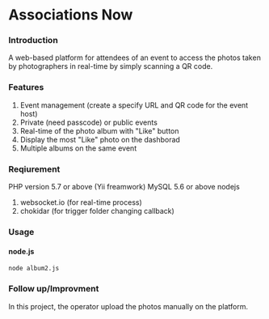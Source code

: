 # Associations Now

### Introduction
A web-based platform for attendees of an event to access the photos taken by photographers in real-time by simply scanning a QR code.

### Features
1. Event management (create a specify URL and QR code for the event host)
2. Private (need passcode) or public events
3. Real-time of the photo album with "Like" button
4. Display the most "Like" photo on the dashborad
5. Multiple albums on the same event

### Reqiurement
PHP version 5.7 or above (Yii freamwork)
MySQL 5.6 or above
nodejs 
1. websocket.io (for real-time process)
2. chokidar (for trigger folder changing callback)

### Usage
#### node.js
`node album2.js`

### Follow up/Improvment
In this project, the operator upload the photos manually on the platform.
